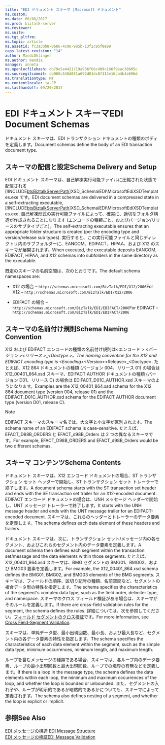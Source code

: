 ```yaml
---
title: "EDI ドキュメント スキーマ |Microsoft ドキュメント"
ms.custom: 
ms.date: 06/08/2017
ms.prod: biztalk-server
ms.reviewer: 
ms.suite: 
ms.tgt_pltfrm: 
ms.topic: article
ms.assetid: fc3a30b8-0686-4c06-985b-13f2c95f8e99
caps.latest.revision: "14"
author: MandiOhlinger
ms.author: mandia
manager: anneta
ms.openlocfilehash: db79e5e4421719a936f68c409c166f9eac38605c
ms.sourcegitcommit: cb908c540d8f1a692d01dc8f313e16cb4b4e696d
ms.translationtype: MT
ms.contentlocale: ja-JP
ms.lasthandoff: 09/20/2017
---
```

# <a name="edi-document-schemas"></a><span data-ttu-id="d4c5e-102">EDI ドキュメント スキーマ</span><span class="sxs-lookup"><span data-stu-id="d4c5e-102">EDI Document Schemas</span></span>
<span data-ttu-id="d4c5e-103">ドキュメント スキーマは、EDI トランザクション ドキュメントの種類のボディを定義します。</span><span class="sxs-lookup"><span data-stu-id="d4c5e-103">Document schemas define the body of an EDI transaction document type.</span></span>  
  
## <a name="schema-delivery-and-setup"></a><span data-ttu-id="d4c5e-104">スキーマの配信と設定</span><span class="sxs-lookup"><span data-stu-id="d4c5e-104">Schema Delivery and Setup</span></span>  
 <span data-ttu-id="d4c5e-105">EDI ドキュメント スキーマは、自己解凍実行可能ファイルに圧縮された状態で配信される[!INCLUDE[btsBiztalkServerPath](../includes/btsbiztalkserverpath-md.md)]XSD_Schema\EDI\MicrosoftEdiXSDTemplates.exe です。</span><span class="sxs-lookup"><span data-stu-id="d4c5e-105">EDI document schemas are delivered in a compressed state in a self-extracting executable, [!INCLUDE[btsBiztalkServerPath](../includes/btsbiztalkserverpath-md.md)]XSD_Schema\EDI\MicrosoftEdiXSDTemplates.exe.</span></span> <span data-ttu-id="d4c5e-106">自己解凍形式の実行可能ファイルによって、確実に、適切なフォルダ構造が作成されることになります (エンコードの種類ごと、およびバージョン/リリースのサブタイプごと)。</span><span class="sxs-lookup"><span data-stu-id="d4c5e-106">The self-extracting executable ensures that an appropriate folder structure is created (per the encoding type and version/release sub types).</span></span> <span data-ttu-id="d4c5e-107">実行すると、この実行可能ファイルと同じディレクトリ内のサブフォルダーに、EANCOM、EDIFACT、HIPAA、および X12 のスキーマが展開されます。</span><span class="sxs-lookup"><span data-stu-id="d4c5e-107">When executed, the executable deposits EANCOM, EDIFACT, HIPAA, and X12 schemas into subfolders in the same directory as the executable.</span></span>  
  
 <span data-ttu-id="d4c5e-108">既定のスキーマの名前空間は、次のとおりです。</span><span class="sxs-lookup"><span data-stu-id="d4c5e-108">The default schema namespaces are:</span></span>  
  
-   <span data-ttu-id="d4c5e-109">X12 の場合 – `http://schemas.microsoft.com/BizTalk/EDI/X12/2006`</span><span class="sxs-lookup"><span data-stu-id="d4c5e-109">For X12 – `http://schemas.microsoft.com/BizTalk/EDI/X12/2006`</span></span>  
  
-   <span data-ttu-id="d4c5e-110">EDIFACT の場合 – `http://schemas.microsoft.com/BizTalk/EDI/EDIFACT/2006`</span><span class="sxs-lookup"><span data-stu-id="d4c5e-110">For EDIFACT – `http://schemas.microsoft.com/BizTalk/EDI/EDIFACT/2006`</span></span>  
  
## <a name="schema-naming-convention"></a><span data-ttu-id="d4c5e-111">スキーマの名前付け規則</span><span class="sxs-lookup"><span data-stu-id="d4c5e-111">Schema Naming Convention</span></span>  
 <span data-ttu-id="d4c5e-112">X12 および EDIFACT エンコードの種類の名前付け規則は\<エンコード > _\<バージョン >\<リリース >\_\<Doctype >。</span><span class="sxs-lookup"><span data-stu-id="d4c5e-112">The naming convention for the X12 and EDIFACT encoding type is \<Encoding>_\<Version>\<Release>\_\<Doctype>.</span></span> <span data-ttu-id="d4c5e-113">たとえば、X12 864 ドキュメントの種類 (バージョン 004、リリース 01) の場合は X12_00401_864.xsd スキーマ、EDIFACT AUTHOR ドキュメントの種類 (バージョン D01、リリース C) の場合は EDIFACT_D01C_AUTHOR.xsd スキーマのようになります。</span><span class="sxs-lookup"><span data-stu-id="d4c5e-113">Examples are the X12_00401_864.xsd schema for the X12 864 document type (version 004, release 01) and the EDIFACT_D01C_AUTHOR.xsd schema for the EDIFACT AUTHOR document type (version D01, release C).</span></span>  
  
> [!NOTE]
>  <span data-ttu-id="d4c5e-114">EDIFACT スキーマのスキーマ名では、大文字と小文字が区別されます。</span><span class="sxs-lookup"><span data-stu-id="d4c5e-114">The schema name of an EDIFACT schema is case-sensitive.</span></span> <span data-ttu-id="d4c5e-115">たとえば、EFACT_D98B_ORDERS と EFACT_d98B_Orders は 2 つの異なるスキーマです。</span><span class="sxs-lookup"><span data-stu-id="d4c5e-115">For example, EFACT_D98B_ORDERS and EFACT_d98B_Orders would be two different schemas.</span></span>  
  
## <a name="schema-contents"></a><span data-ttu-id="d4c5e-116">スキーマ コンテンツ</span><span class="sxs-lookup"><span data-stu-id="d4c5e-116">Schema Contents</span></span>  
 <span data-ttu-id="d4c5e-117">ドキュメント スキーマは、X12 エンコード ドキュメントの場合、ST トランザクション セット ヘッダーで開始し、ST トランザクション セット トレーラーで終了します。</span><span class="sxs-lookup"><span data-stu-id="d4c5e-117">A document schema starts with the ST transaction set header and ends with the SE transaction set trailer for an X12-encoded document.</span></span> <span data-ttu-id="d4c5e-118">EDIFACT エンコード ドキュメントの場合は、UNH メッセージ ヘッダーで開始し、UNT メッセージ トレーラーで終了します。</span><span class="sxs-lookup"><span data-stu-id="d4c5e-118">It starts with the UNH message header and ends with the UNT message trailer for an EDIFACT-encoded document.</span></span> <span data-ttu-id="d4c5e-119">スキーマは、これらのヘッダーとトレーラーのデータ要素を定義します。</span><span class="sxs-lookup"><span data-stu-id="d4c5e-119">The schema defines each data element of these headers and trailers.</span></span>  
  
 <span data-ttu-id="d4c5e-120">ドキュメント スキーマは、次に、トランザクション セット/メッセージ内の各セグメント、およびこれらのセグメント内のデータ要素を定義します。</span><span class="sxs-lookup"><span data-stu-id="d4c5e-120">A document schema then defines each segment within the transaction set/message and the data elements within those segments.</span></span> <span data-ttu-id="d4c5e-121">たとえば、X12_00401_864.xsd スキーマは、BMG セグメントの BMG01、BMG02、および BMG03 要素を定義します。</span><span class="sxs-lookup"><span data-stu-id="d4c5e-121">For example, the X12_00401_864.xsd schema defines the BMG01, BMG02, and BMG03 elements of the BMG segments.</span></span> <span data-ttu-id="d4c5e-122">スキーマは、フィールドの順序、区切り記号の種類、名前空間など、セグメントの複合データ型の特性を指定します。</span><span class="sxs-lookup"><span data-stu-id="d4c5e-122">The schema specifies the characteristics of the segment's complex data type, such as the field order, delimiter type, and namespace.</span></span> <span data-ttu-id="d4c5e-123">スキーマのクロス フィールド検証がある場合は、スキーマがそのルールを定義します。</span><span class="sxs-lookup"><span data-stu-id="d4c5e-123">If there are cross-field validation rules for the segment, the schema defines the rules.</span></span> <span data-ttu-id="d4c5e-124">詳細については、次を参照してください。[フィールド セグメントのクロス検証](../core/cross-field-segment-validation.md)です。</span><span class="sxs-lookup"><span data-stu-id="d4c5e-124">For more information, see [Cross Field-Segment Validation](../core/cross-field-segment-validation.md).</span></span>  
  
 <span data-ttu-id="d4c5e-125">スキーマは、単純データ型、最小出現回数、最小長、および最大長など、セグメント内の各データ要素の特性を指定します。</span><span class="sxs-lookup"><span data-stu-id="d4c5e-125">The schema specifies the characteristics of each data element within the segment, such as the simple data type, minimum occurrences, minimum length, and maximum length.</span></span>  
  
 <span data-ttu-id="d4c5e-126">ループを含むメッセージの種類である場合、スキーマは、各ループ内のデータ要素、ループの最小出現回数と最大出現回数、ループでの境界の有無などを定義します。</span><span class="sxs-lookup"><span data-stu-id="d4c5e-126">If there is a loop in the message type, the schema defines the data elements within each loop, the minimum and maximum occurrences of the loop, and whether the loop is bounded or unbounded.</span></span> <span data-ttu-id="d4c5e-127">また、セグメントの入れ子や、ループが明示的であるか暗黙的であるかについても、スキーマによって定義されます。</span><span class="sxs-lookup"><span data-stu-id="d4c5e-127">The schema also defines nesting of a segment, and whether the loop is explicit or implicit.</span></span>  
  
## <a name="see-also"></a><span data-ttu-id="d4c5e-128">参照</span><span class="sxs-lookup"><span data-stu-id="d4c5e-128">See Also</span></span>  
 <span data-ttu-id="d4c5e-129">[EDI メッセージの構造](../core/edi-message-structure.md) </span><span class="sxs-lookup"><span data-stu-id="d4c5e-129">[EDI Message Structure](../core/edi-message-structure.md) </span></span>  
 [<span data-ttu-id="d4c5e-130">EDI メッセージの検証</span><span class="sxs-lookup"><span data-stu-id="d4c5e-130">EDI Message Validation</span></span>](../core/edi-message-validation.md)
